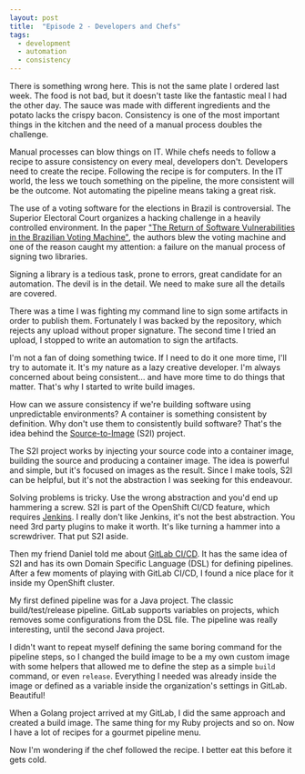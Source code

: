 ```yaml
---
layout: post
title:  "Episode 2 - Developers and Chefs"
tags:
  - development
  - automation
  - consistency
---
```


There is something wrong here. This is not the same plate I ordered last week. The food is not bad, but it doesn't taste like the fantastic meal I had the other day. The sauce was made with different ingredients and the potato lacks the crispy bacon. Consistency is one of the most important things in the kitchen and the need of a manual process doubles the challenge.

Manual processes can blow things on IT. While chefs needs to follow a recipe to assure consistency on every meal, developers don't. Developers need to create the recipe. Following the recipe is for computers. In the IT world, the less we touch something on the pipeline, the more consistent will be the outcome. Not automating the pipeline means taking a great risk.

The use of a voting software for the elections in Brazil is controversial. The Superior Electoral Court organizes a hacking challenge in a heavily controlled environment. In the paper ["The Return of Software Vulnerabilities in the Brazilian Voting Machine"](https://www.researchgate.net/publication/323470546_The_Return_of_Software_Vulnerabilities_in_the_Brazilian_Voting_Machine), the authors blew the voting machine and one of the reason caught my attention: a failure on the manual process of signing two libraries.

Signing a library is a tedious task, prone to errors, great candidate for an automation. The devil is in the detail. We need to make sure all the details are covered.

There was a time I was fighting my command line to sign some artifacts in order to publish them. Fortunately I was backed by the repository, which rejects any upload without proper signature. The second time I tried an upload, I stopped to write an automation to sign the artifacts.

I'm not a fan of doing something twice. If I need to do it one more time, I'll try to automate it. It's my nature as a lazy creative developer. I'm always concerned about being consistent... and have more time to do things that matter. That's why I started to write build images.

How can we assure consistency if we're building software using unpredictable environments? A container is something consistent by definition. Why don't use them to consistently build software? That's the idea behind the [Source-to-Image](https://github.com/openshift/source-to-image) (S2I) project.

The S2I project works by injecting your source code into a container image, building the source and producing a container image. The idea is powerful and simple, but it's focused on images as the result. Since I make tools, S2I can be helpful, but it's not the abstraction I was seeking for this endeavour.

Solving problems is tricky. Use the wrong abstraction and you'd end up hammering a screw. S2I is part of the OpenShift CI/CD feature, which requires [Jenkins](https://jenkins.io). I really don't like Jenkins, it's not the best abstraction. You need 3rd party plugins to make it worth. It's like turning a hammer into a screwdriver. That put S2I aside.

Then my friend Daniel told me about [GitLab CI/CD](https://about.gitlab.com/features/gitlab-ci-cd/). It has the same idea of S2I and has its own Domain Specific Language (DSL) for defining pipelines. After a few moments of playing with GitLab CI/CD, I found a nice place for it inside my OpenShift cluster.

My first defined pipeline was for a Java project. The classic build/test/release pipeline. GitLab supports variables on projects, which removes some configurations from the DSL file. The pipeline was really interesting, until the second Java project.

I didn't want to repeat myself defining the same boring command for the pipeline steps, so I changed the build image to be a my own custom image with some helpers that allowed me to define the step as a simple `build` command, or even `release`. Everything I needed was already inside the image or defined as a variable inside the organization's settings in GitLab. Beautiful!

When a Golang project arrived at my GitLab, I did the same approach and created a build image. The same thing for my Ruby projects and so on. Now I have a lot of recipes for a gourmet pipeline menu.

Now I'm wondering if the chef followed the recipe. I better eat this before it gets cold.